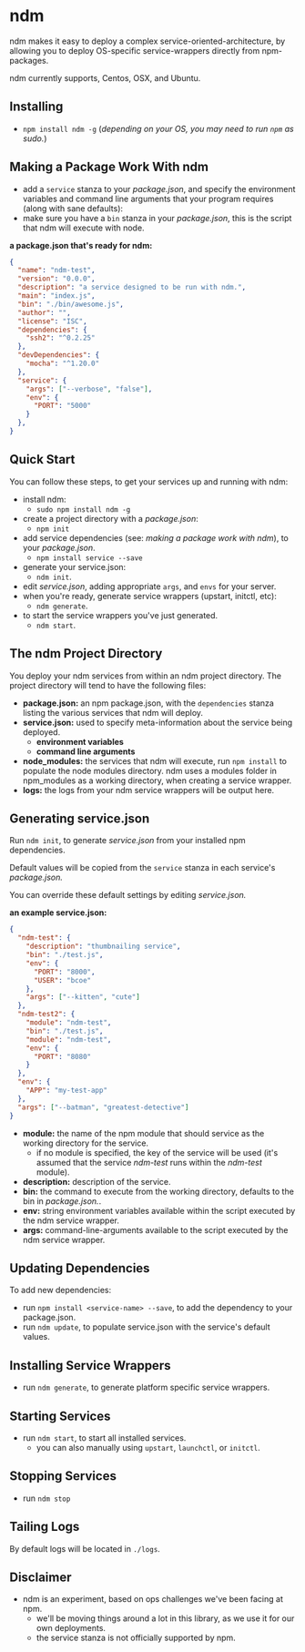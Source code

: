# ndm

ndm makes it easy to deploy a complex service-oriented-architecture, by allowing you to deploy OS-specific service-wrappers directly from npm-packages.

ndm currently supports, Centos, OSX, and Ubuntu.

## Installing

* `npm install ndm -g` (_depending on your OS, you may need to run `npm` as sudo._)

## Making a Package Work With ndm

* add a `service` stanza to your _package.json_, and specify the environment variables and command line arguments that your program requires (along with sane defaults):
* make sure you have a `bin` stanza in your _package.json_, this is the script that ndm will execute with node.

**a package.json that's ready for ndm:**

```json
{
  "name": "ndm-test",
  "version": "0.0.0",
  "description": "a service designed to be run with ndm.",
  "main": "index.js",
  "bin": "./bin/awesome.js",
  "author": "",
  "license": "ISC",
  "dependencies": {
    "ssh2": "^0.2.25"
  },
  "devDependencies": {
    "mocha": "^1.20.0"
  },
  "service": {
    "args": ["--verbose", "false"],
    "env": {
      "PORT": "5000"
    }
  },
}
```

## Quick Start

You can follow these steps, to get your services up and running with ndm:

* install ndm:
  * `sudo npm install ndm -g`
* create a project directory with a _package.json_:
  * `npm init`
* add service dependencies (see: _making a package work with ndm_), to your _package.json_.
  * `npm install service --save`
* generate your service.json:
  * `ndm init`.
* edit _service.json_, adding appropriate `args`, and `envs` for your server.
* when you're ready, generate service wrappers (upstart, initctl, etc):
  * `ndm generate`.
* to start the service wrappers you've just generated.
  * `ndm start`.

## The ndm Project Directory

You deploy your ndm services from within an ndm project directory. The project directory will tend to have the following files:

* **package.json:** an npm package.json, with the `dependencies` stanza listing the various services that ndm will deploy.
* **service.json:** used to specify meta-information about the service being deployed.
  * **environment variables**
  * **command line arguments**
* **node_modules:** the services that ndm will execute, run `npm install` to populate the node modules directory. ndm uses a modules folder in npm_modules as a working directory, when creating a service wrapper.
* **logs:** the logs from your ndm service wrappers will be output here.

## Generating service.json

Run `ndm init`, to generate _service.json_ from your installed npm dependencies.

Default values will be copied from the `service` stanza in each service's _package.json._

You can override these default settings by editing _service.json._

**an example service.json:**

```json
{
  "ndm-test": {
    "description": "thumbnailing service",
    "bin": "./test.js",
    "env": {
      "PORT": "8000",
      "USER": "bcoe"
    },
    "args": ["--kitten", "cute"]
  },
  "ndm-test2": {
    "module": "ndm-test",
    "bin": "./test.js",
    "module": "ndm-test",
    "env": {
      "PORT": "8080"
    }
  },
  "env": {
    "APP": "my-test-app"
  },
  "args": ["--batman", "greatest-detective"]
}
```

* **module:** the name of the npm module that should service as the working directory for the service.
  * if no module is specified, the key of the service will be used (it's assumed that the service _ndm-test_ runs within the _ndm-test_ module).
* **description:** description of the service.
* **bin:** the command to execute from the working directory, defaults to the bin in _package.json._.
* **env:** string environment variables available within the script executed by the ndm service wrapper.
* **args:** command-line-arguments available to the script executed by the ndm service wrapper.

## Updating Dependencies

To add new dependencies:

* run `npm install <service-name> --save`, to add the dependency to your package.json.
* run `ndm update`, to populate service.json with the service's default values.

## Installing Service Wrappers

* run `ndm generate`, to generate platform specific service wrappers.

## Starting Services

* run `ndm start`, to start all installed services.
  * you can also manually using `upstart`, `launchctl`, or `initctl`.

## Stopping Services

* run `ndm stop`

## Tailing Logs

By default logs will be located in `./logs`.

## Disclaimer

* ndm is an experiment, based on ops challenges we've been facing at npm.
  * we'll be moving things around a lot in this library, as we use it for our own deployments.
  * the service stanza is not officially supported by npm.
